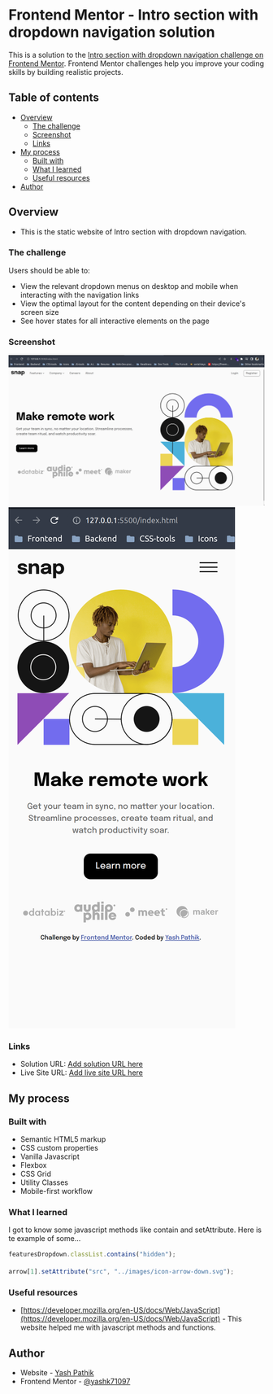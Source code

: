 # Frontend Mentor - Intro section with dropdown navigation solution

This is a solution to the [Intro section with dropdown navigation challenge on Frontend Mentor](https://www.frontendmentor.io/challenges/intro-section-with-dropdown-navigation-ryaPetHE5). Frontend Mentor challenges help you improve your coding skills by building realistic projects.

## Table of contents

-   [Overview](#overview)
    -   [The challenge](#the-challenge)
    -   [Screenshot](#screenshot)
    -   [Links](#links)
-   [My process](#my-process)
    -   [Built with](#built-with)
    -   [What I learned](#what-i-learned)
    -   [Useful resources](#useful-resources)
-   [Author](#author)

## Overview

-   This is the static website of Intro section with dropdown navigation.

### The challenge

Users should be able to:

-   View the relevant dropdown menus on desktop and mobile when interacting with the navigation links
-   View the optimal layout for the content depending on their device's screen size
-   See hover states for all interactive elements on the page

### Screenshot

![](./images/screenshot-1.png)
![](./images/screenshot-2.png)

### Links

-   Solution URL: [Add solution URL here](https://your-solution-url.com)
-   Live Site URL: [Add live site URL here](https://your-live-site-url.com)

## My process

### Built with

-   Semantic HTML5 markup
-   CSS custom properties
-   Vanilla Javascript
-   Flexbox
-   CSS Grid
-   Utility Classes
-   Mobile-first workflow

### What I learned

I got to know some javascript methods like contain and setAttribute.
Here is te example of some...

```js
featuresDropdown.classList.contains("hidden");

arrow[1].setAttribute("src", "../images/icon-arrow-down.svg");
```

### Useful resources

-   [https://developer.mozilla.org/en-US/docs/Web/JavaScript](https://developer.mozilla.org/en-US/docs/Web/JavaScript) - This website helped me with javascript methods and functions.

## Author

-   Website - [Yash Pathik](https://www.your-site.com)
-   Frontend Mentor - [@yashk71097](https://www.frontendmentor.io/profile/yashk71097)
